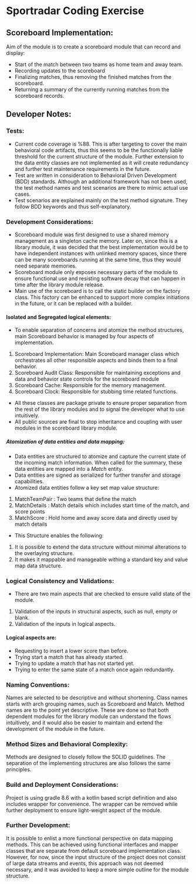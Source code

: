# Sportradar Coding Exercise
## Scoreboard Implementation:

Aim of the module is to create a scoreboard module that can record and display:
- Start of the match between two teams as home team and away team.
- Recording updates to the scoreboard
- Finalizing matches, thus removing the finished matches from the scoreboard.
- Returning a summary of the currently running matches from the scoreboard records.

## Developer Notes:

### Tests:

- Current code coverage is %88. This is after targeting to cover the main behavioral code artifacts, thus this seems to be the functionally liable threshold for the current structure of the module. Further extension to the data entity classes are not implemented as it will create redundancy and further test maintenance requirements in the future.
- Test are written in consideration to Behavioral Driven Development (BDD) standards. Although an additional framework has not been used, the test method names and test scenarios are there to mimic actual use cases.
- Test scenarios are explained mainly on the test method signature. They follow BDD keywords and thus self-explanatory.

### Development Considerations:

- Scoreboard module was first designed to use a shared memory management as a singleton cache memory. Later on, since this is a library module, it was decided that the best implementation would be to have independent instances with unlinked memory spaces, since there can be many scoreboards running at the same time, thus they would need separate memories.
- Scoreboard module only exposes necessary parts of the module to ensure functional use and resisting software decay that can happen in time after the library module release.
- Main use of the scoreboard is to call the static builder on the factory class. This factory can be enhanced to support more complex initiations in the future, or it can be replaced with a builder.

#### Isolated and Segregated logical elements:

- To enable separation of concerns and atomize the method structures, main Scoreboard behavior is managed by four aspects of implementation.

<ol>
<li>Scoreboard Implementation: Main Scoreboard manager class which orchestrates all other responsible aspects and binds them to a final behavior.</li>
<li>Scoreboard Audit Class: Responsible for maintaining exceptions and data and behavior state controls for the scoreboard module</li>
<li>Scoreboard Cache: Responsible for the memory management.</li>
<li>Scoreboard Clock: Responsible for stubbing time related functions.</li>
</ol>

- All these classes are package private to ensure proper separation from the rest of the library modules and to signal the developer what to use intuitively.
- All public sources are final to stop inheritance and coupling with user modules in the scoreboard library module.

##### Atomization of data entities and data mapping:

- Data entities are structured to atomize and capture the current state of the incoming match information. When called for the summary, these data entities are mapped into a *Match* entity.
- Data entities are signed as serialized for further transfer and storage capabilities.
- Atomized data entities follow a key set map value structure:

<ol>
<li>MatchTeamPair : Two teams that define the match</li>
<li>MatchDetails : Match details which includes start time of the match, and score points</li>
<li>MatchScore : Hold home and away score data and directly used by match details</li>
</ol>

- This Structure enables the following:

<ol>
<li> It is possible to extend the data structure without minimal alterations to the overlaying structure.</li>
<li> It makes it mappable and manageable withing a standard key and value map data structure. </li>
</ol>

### Logical Consistency and Validations:
- There are two main aspects that are checked to ensure valid state of the module.
<ol>
<li>Validation of the inputs in structural aspects, such as null, empty or blank.</li>
<li>Validation of the inputs in logical aspects.</li>
</ol>

#### Logical aspects are:
- Requesting to insert a lower score than before.
- Trying start a match that has already started.
- Trying to update a match that has not started yet.
- Trying to enter the same state of a match once again redundantly.

### Naming Conventions:
Names are selected to be descriptive and without shortening. Class names starts with arch grouping names, such as Scoreboard and Match. Method names are to the point yet descriptive. These are done so that both dependent modules for the library module can understand the flows intuitively, and it would also be easier to maintain and extend the development of the module in the future.

### Method Sizes and Behavioral Complexity:
Methods are designed to closely follow the SOLID guidelines. The separation of the implementing structures are also follows the same principles.

### Build and Deployment Considerations:
Project is using gradle 8.6 with a kotlin based script definition and also includes wrapper for convenience. The wrapper can be removed while further deployment to ensure light-weight aspect of the module.

### Further Development:
It is possible to enlist a more functional perspective on data mapping methods. This can be achieved using functional interfaces and mapper classes that are separate from default scoreboard implementation class. However, for now, since the input structure of the project does not consist of large data streams and events, this approach was not deemed necessary, and it was avoided to keep a more simple outline for the module structure.

